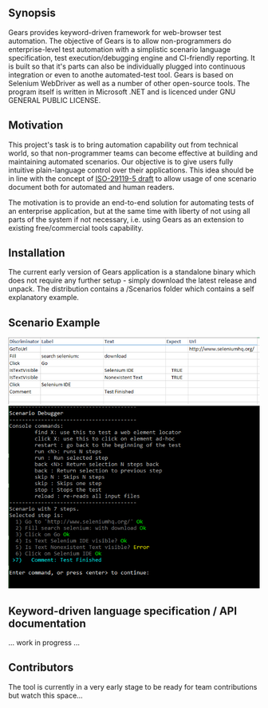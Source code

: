 ## Synopsis

Gears provides keyword-driven framework for web-browser test automation. The objective of Gears is to allow non-programmers do enterprise-level test automation with a simplistic scenario language specification, test execution/debugging engine and CI-friendly reporting. It is built so that it's parts can also be individually plugged into continuous integration or even to anothe automated-test tool. Gears is based on Selenium WebDriver as well as a number of other open-source tools. 
The program itself is written in Microsoft .NET and is licenced under GNU GENERAL PUBLIC LICENSE.

## Motivation

This project's task is to bring automation capability out from technical world, so that non-programmer teams can become effective at building and maintaining automated scenarios. Our objective is to give users fully intuitive plain-language control over their applications. This idea should be in line with the concept of [ISO-29119-5 draft](http://www.softwaretestingstandard.org/part5.php) to allow usage of one scenario document both for automated and human readers.

The motivation is to provide an end-to-end solution for automating tests of an enterprise application, but at the same time with liberty of not using all parts of the system if not necessary, i.e. using Gears as an extension to existing free/commercial tools capability.

## Installation

The current early version of Gears application is a standalone binary which does not require any further setup - simply download the latest release and unpack. The distribution contains a /Scenarios folder which contains a self explanatory example.

## Scenario Example

![Test scenario written in a table editor](/Doc/TestSample.png)
![Test Debugger console](/Doc/ConsoleSample.png)

## Keyword-driven language specification / API documentation

... work in progress ...

## Contributors

The tool is currently in a very early stage to be ready for team contributions but watch this space...
